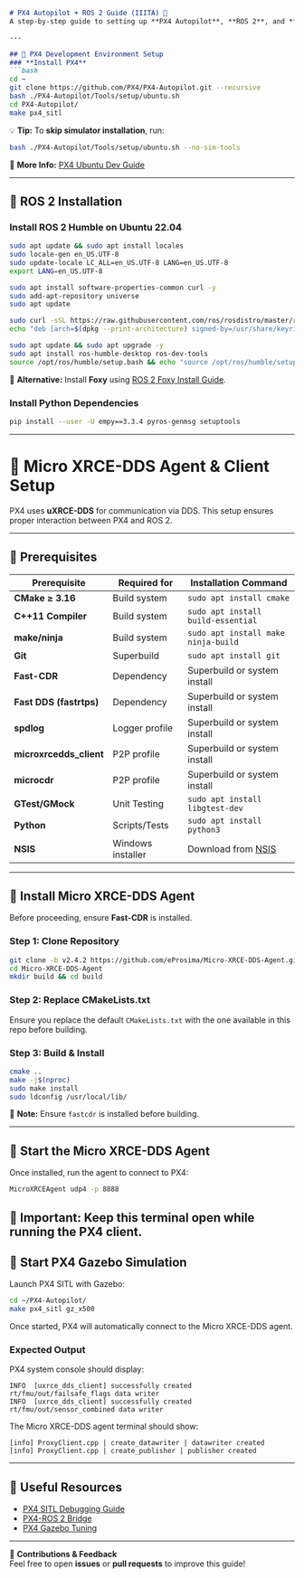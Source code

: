 

```markdown
# PX4 Autopilot + ROS 2 Guide (IIITA) 🚀  
A step-by-step guide to setting up **PX4 Autopilot**, **ROS 2**, and **Micro XRCE-DDS** for seamless drone simulation and control.

---

## 📌 PX4 Development Environment Setup  
### **Install PX4**
```bash
cd ~
git clone https://github.com/PX4/PX4-Autopilot.git --recursive
bash ./PX4-Autopilot/Tools/setup/ubuntu.sh
cd PX4-Autopilot/
make px4_sitl
```
💡 **Tip:** To **skip simulator installation**, run:
```bash
bash ./PX4-Autopilot/Tools/setup/ubuntu.sh --no-sim-tools
```
📖 **More Info:** [PX4 Ubuntu Dev Guide](https://docs.px4.io/main/en/dev_setup/dev_env_linux.html)

---

## 📌 ROS 2 Installation  
### **Install ROS 2 Humble on Ubuntu 22.04**
```bash
sudo apt update && sudo apt install locales
sudo locale-gen en_US.UTF-8
sudo update-locale LC_ALL=en_US.UTF-8 LANG=en_US.UTF-8
export LANG=en_US.UTF-8

sudo apt install software-properties-common curl -y
sudo add-apt-repository universe
sudo apt update

sudo curl -sSL https://raw.githubusercontent.com/ros/rosdistro/master/ros.key -o /usr/share/keyrings/ros-archive-keyring.gpg
echo "deb [arch=$(dpkg --print-architecture) signed-by=/usr/share/keyrings/ros-archive-keyring.gpg] http://packages.ros.org/ros2/ubuntu $(. /etc/os-release && echo $UBUNTU_CODENAME) main" | sudo tee /etc/apt/sources.list.d/ros2.list > /dev/null

sudo apt update && sudo apt upgrade -y
sudo apt install ros-humble-desktop ros-dev-tools
source /opt/ros/humble/setup.bash && echo "source /opt/ros/humble/setup.bash" >> ~/.bashrc
```
🚀 **Alternative:** Install **Foxy** using [ROS 2 Foxy Install Guide](https://docs.ros.org/en/foxy/Installation/Ubuntu-Install-Debians.html).  

### **Install Python Dependencies**
```bash
pip install --user -U empy==3.3.4 pyros-genmsg setuptools
```

---

# 📌 **Micro XRCE-DDS Agent & Client Setup**
PX4 uses **uXRCE-DDS** for communication via DDS. This setup ensures proper interaction between PX4 and ROS 2.

---

## **🔹 Prerequisites**
| Prerequisite | Required for | Installation Command |
|-------------|-------------|----------------------|
| **CMake ≥ 3.16** | Build system | `sudo apt install cmake` |
| **C++11 Compiler** | Build system | `sudo apt install build-essential` |
| **make/ninja** | Build system | `sudo apt install make ninja-build` |
| **Git** | Superbuild | `sudo apt install git` |
| **Fast-CDR** | Dependency | Superbuild or system install |
| **Fast DDS (fastrtps)** | Dependency | Superbuild or system install |
| **spdlog** | Logger profile | Superbuild or system install |
| **microxrcedds_client** | P2P profile | Superbuild or system install |
| **microcdr** | P2P profile | Superbuild or system install |
| **GTest/GMock** | Unit Testing | `sudo apt install libgtest-dev` |
| **Python** | Scripts/Tests | `sudo apt install python3` |
| **NSIS** | Windows installer | Download from [NSIS](https://nsis.sourceforge.io/) |

---

## **🔹 Install Micro XRCE-DDS Agent**
Before proceeding, ensure **Fast-CDR** is installed.

### **Step 1: Clone Repository**
```bash
git clone -b v2.4.2 https://github.com/eProsima/Micro-XRCE-DDS-Agent.git
cd Micro-XRCE-DDS-Agent
mkdir build && cd build
```

### **Step 2: Replace CMakeLists.txt**
Ensure you replace the default `CMakeLists.txt` with the one available in this repo before building.

### **Step 3: Build & Install**
```bash
cmake ..
make -j$(nproc)
sudo make install
sudo ldconfig /usr/local/lib/
```
📌 **Note:** Ensure `fastcdr` is installed before building.

---

## **🔹 Start the Micro XRCE-DDS Agent**
Once installed, run the agent to connect to PX4:
```bash
MicroXRCEAgent udp4 -p 8888
```
📌 **Important:** Keep this terminal open while running the PX4 client.
---

## 📌 Start PX4 Gazebo Simulation  
Launch PX4 SITL with Gazebo:
```bash
cd ~/PX4-Autopilot/
make px4_sitl gz_x500
```
Once started, PX4 will automatically connect to the Micro XRCE-DDS agent.

### **Expected Output**
PX4 system console should display:
```
INFO  [uxrce_dds_client] successfully created rt/fmu/out/failsafe_flags data writer
INFO  [uxrce_dds_client] successfully created rt/fmu/out/sensor_combined data writer
```
The Micro XRCE-DDS agent terminal should show:
```
[info] ProxyClient.cpp | create_datawriter | datawriter created
[info] ProxyClient.cpp | create_publisher | publisher created
```

---

## 🔗 Useful Resources  
- [PX4 SITL Debugging Guide](https://docs.px4.io/main/en/simulation/#debugging)  
- [PX4-ROS 2 Bridge](https://docs.px4.io/main/en/middleware/ros2.html)  
- [PX4 Gazebo Tuning](https://docs.px4.io/main/en/simulation/gazebo.html)  

---

🚀 **Contributions & Feedback**  
Feel free to open **issues** or **pull requests** to improve this guide!

```

